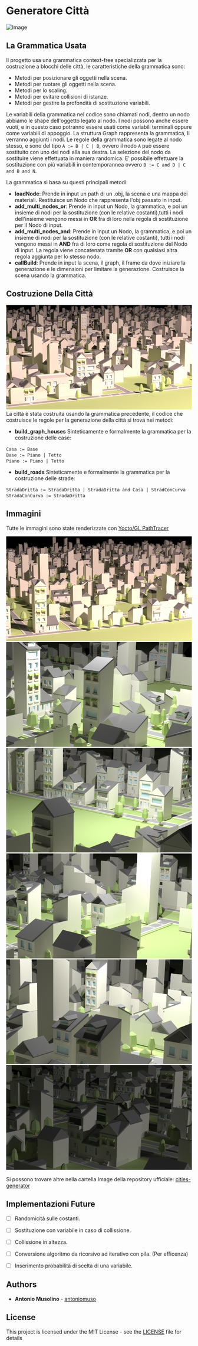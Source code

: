 # Generatore Città
![Image](Images/image_1920_pixel.jpg)
## La Grammatica Usata
Il progetto usa una grammatica context-free specializzata per la costruzione a blocchi delle città, le caratteristiche della grammatica sono:
- Metodi per posizionare gli oggetti nella scena.
- Metodi per ruotare gli oggetti nella scena.
- Metodi per lo scaling.
- Metodi per evitare collisioni di istanze.
- Metodi per gestire la profondità di sostituzione variabili.

Le variabili della grammatica nel codice sono chiamati nodi, dentro un nodo abbiamo le shape dell'oggetto legato al nodo.
I nodi possono anche essere vuoti, e in questo caso potranno essere usati come variabili terminali oppure come variabili di appoggio.
La struttura Graph rappresenta la grammatica, li verranno aggiunti i nodi.
Le regole della grammatica sono legate al nodo stesso, e sono del tipo `A := B | C | D`, ovvero il nodo `A` può essere sostituito con uno dei nodi alla sua destra. La selezione del nodo da sostituire viene effettuata in maniera randomica. E' possibile effettuare la sostituzione con più variabili in contemporannea ovvero `B := C and D | C and B and N`.

La grammatica si basa su questi principali metodi:
- **loadNode**: Prende in input un path di un .obj, la scena e una mappa dei materiali. Restituisce un Nodo che rappresenta l'obj passato in input. 
- **add_multi_nodes_or**: Prende in input un Nodo, la grammatica, e poi un insieme di nodi per la sostituzione (con le relative costanti),tutti i nodi dell'insieme vengono messi in **OR** fra di loro nella regola di sostituzione per il Nodo di input.
- **add_multi_nodes_and**: Prende in input un Nodo, la grammatica, e poi un insieme di nodi per la sostituzione (con le relative costanti), tutti i nodi vengono messi in **AND** fra di loro come regola di sostituzione del Nodo di input. La regola viene concatenata tramite **OR** con qualsiasi altra regola aggiunta per lo stesso nodo.
- **callBuild**: Prende in input la scena, il graph, il frame da dove iniziare la generazione e le dimensioni per limitare la generazione. Costruisce la scena usando la grammatica.

## Costruzione Della Città
![Image](Images/bigBuilding.png)
La città è stata costruita usando la grammatica precedente, il codice che costruisce le regole per la generazione della città si trova nei metodi: 
- **build_graph_houses** Sinteticamente e formalmente la grammatica per la costruzione delle case:
```
Casa := Base
Base := Piano | Tetto
Piano := Piano | Tetto
```
- **build_roads** Sinteticamente e formalmente la grammatica per la costruzione delle strade:
```
StradaDritta := StradaDritta | StradaDritta and Casa | StradConCurva 
StradaConCurva := StradaDritta
```



## Immagini
Tutte le immagini sono state renderizzate con [Yocto/GL PathTracer](https://github.com/xelatihy/yocto-gl/blob/master/apps/ytrace.cpp)

![Image](Images/sunset.png)
![Image](Images/image7.png)
![Image](Images/out1.png)
![Image](Images/out9.png)
![Image](Images/out5.png)
![Image](Images/moon.png)

Si possono trovare altre nella cartella Image della repository ufficiale: [cities-generator](https://github.com/antoniomuso/cities-generator)

## Implementazioni Future
- [ ] Randomicità sulle costanti.
- [ ] Sostituzione con variabile in caso di collissione.
- [ ] Collissione in altezza.
- [ ] Conversione algoritmo da ricorsivo ad iterativo con pila. (Per efficenza) 
- [ ] Inserimento probabilità di scelta di una variabile.


## Authors

* **Antonio Musolino** - [antoniomuso](https://github.com/antoniomuso)

## License

This project is licensed under the MIT License - see the [LICENSE](LICENSE) file for details
